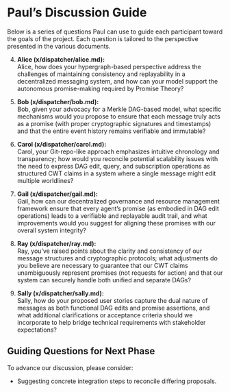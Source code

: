 # Paul’s Discussion Guide

Below is a series of questions Paul can use to guide each participant toward the
goals of the project. Each question is tailored to the perspective presented in
the various documents.

4. **Alice (x/dispatcher/alice.md):**  
   Alice, how does your hypergraph-based perspective address the challenges of
   maintaining consistency and replayability in a decentralized messaging system,
   and how can your model support the autonomous promise-making required by
   Promise Theory?

5. **Bob (x/dispatcher/bob.md):**  
   Bob, given your advocacy for a Merkle DAG-based model, what specific mechanisms
   would you propose to ensure that each message truly acts as a promise (with
   proper cryptographic signatures and timestamps) and that the entire event history
   remains verifiable and immutable?

6. **Carol (x/dispatcher/carol.md):**  
   Carol, your Git-repo-like approach emphasizes intuitive chronology and
   transparency; how would you reconcile potential scalability issues with the need
   to express DAG edit, query, and subscription operations as structured CWT claims
   in a system where a single message might edit multiple worldlines?

7. **Gail (x/dispatcher/gail.md):**  
   Gail, how can our decentralized governance and resource management framework
   ensure that every agent’s promise (as embodied in DAG edit operations) leads to a
   verifiable and replayable audit trail, and what improvements would you suggest for
   aligning these promises with our overall system integrity?

8. **Ray (x/dispatcher/ray.md):**  
   Ray, you’ve raised points about the clarity and consistency of our message
   structures and cryptographic protocols; what adjustments do you believe are necessary
   to guarantee that our CWT claims unambiguously represent promises (not requests for
   action) and that our system can securely handle both unified and separate DAGs?

9. **Sally (x/dispatcher/sally.md):**  
   Sally, how do your proposed user stories capture the dual nature of messages as both
   functional DAG edits and promise assertions, and what additional clarifications or
   acceptance criteria should we incorporate to help bridge technical requirements with
   stakeholder expectations?

## Guiding Questions for Next Phase

To advance our discussion, please consider:

- Suggesting concrete integration steps to reconcile differing proposals.
